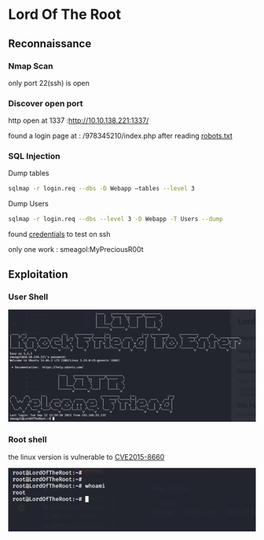 # Lord Of The Root

## Reconnaissance

### Nmap Scan

only port 22(ssh) is open

### Discover open port

http open at 1337 :<http://10.10.138.221:1337/>

found a login page at : /978345210/index.php
after reading [robots.txt](finding/text.txt)

### SQL Injection

Dump tables

```bash
sqlmap -r login.req --dbs -D Webapp —tables --level 3
```

Dump Users

```bash
sqlmap -r login.req --dbs --level 3 -D Webapp -T Users --dump

```

found [credentials](finding/text.txt) to test on ssh

only one work :
smeagol:MyPreciousR00t

## Exploitation

### User Shell

![user shell](rsc/user-shell.png)

### Root shell

the linux version is vulnerable to [CVE2015-8660](https://www.exploit-db.com/exploits/39166)

![Root Shell](rsc/root-shell.png)